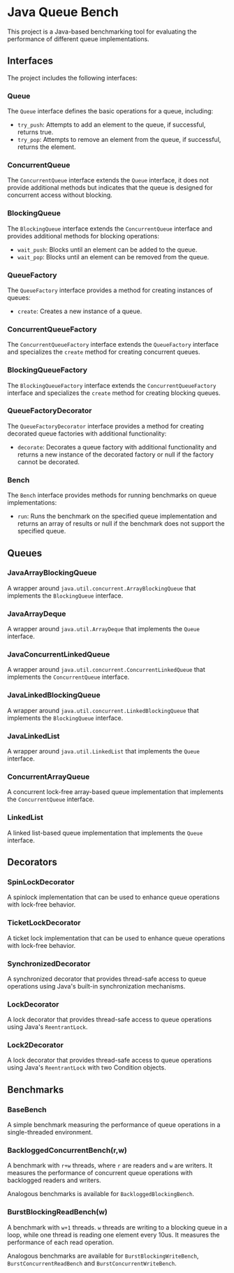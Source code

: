 # Java Queue Bench

This project is a Java-based benchmarking tool for evaluating the performance of different queue implementations.

## Interfaces

The project includes the following interfaces:

### Queue

The `Queue` interface defines the basic operations for a queue, including:
- `try_push`: Attempts to add an element to the queue, if successful, returns true.
- `try_pop`: Attempts to remove an element from the queue, if successful, returns the element.

### ConcurrentQueue

The `ConcurrentQueue` interface extends the `Queue` interface, it does not provide additional methods but indicates that the queue is designed for concurrent access without blocking.

### BlockingQueue

The `BlockingQueue` interface extends the `ConcurrentQueue` interface and provides additional methods for blocking operations:
- `wait_push`: Blocks until an element can be added to the queue.
- `wait_pop`: Blocks until an element can be removed from the queue.

### QueueFactory

The `QueueFactory` interface provides a method for creating instances of queues:
- `create`: Creates a new instance of a queue.

### ConcurrentQueueFactory

The `ConcurrentQueueFactory` interface extends the `QueueFactory` interface and specializes the `create` method for creating concurrent queues.

### BlockingQueueFactory

The `BlockingQueueFactory` interface extends the `ConcurrentQueueFactory` interface and specializes the `create` method for creating blocking queues.

### QueueFactoryDecorator

The `QueueFactoryDecorator` interface provides a method for creating decorated queue factories with additional functionality:
- `decorate`: Decorates a queue factory with additional functionality and returns a new instance of the decorated factory or null if the factory cannot be decorated.

### Bench

The `Bench` interface provides methods for running benchmarks on queue implementations:
- `run`: Runs the benchmark on the specified queue implementation and returns an array of results or null if the benchmark does not support the specified queue.

## Queues

### JavaArrayBlockingQueue
A wrapper around `java.util.concurrent.ArrayBlockingQueue` that implements the `BlockingQueue` interface.

### JavaArrayDeque
A wrapper around `java.util.ArrayDeque` that implements the `Queue` interface.

### JavaConcurrentLinkedQueue
A wrapper around `java.util.concurrent.ConcurrentLinkedQueue` that implements the `ConcurrentQueue` interface.

### JavaLinkedBlockingQueue
A wrapper around `java.util.concurrent.LinkedBlockingQueue` that implements the `BlockingQueue` interface.

### JavaLinkedList
A wrapper around `java.util.LinkedList` that implements the `Queue` interface.

### ConcurrentArrayQueue
A concurrent lock-free array-based queue implementation that implements the `ConcurrentQueue` interface.

### LinkedList
A linked list-based queue implementation that implements the `Queue` interface.

## Decorators

### SpinLockDecorator
A spinlock implementation that can be used to enhance queue operations with lock-free behavior.

### TicketLockDecorator
A ticket lock implementation that can be used to enhance queue operations with lock-free behavior.

### SynchronizedDecorator
A synchronized decorator that provides thread-safe access to queue operations using Java's built-in synchronization mechanisms.

### LockDecorator
A lock decorator that provides thread-safe access to queue operations using Java's `ReentrantLock`.

### Lock2Decorator
A lock decorator that provides thread-safe access to queue operations using Java's `ReentrantLock` with two Condition objects.

## Benchmarks

### BaseBench
A simple benchmark measuring the performance of queue operations in a single-threaded environment.

### BackloggedConcurrentBench(r,w)
A benchmark with `r+w` threads, where `r` are readers and `w` are writers.
It measures the performance of concurrent queue operations with backlogged readers and writers.

Analogous benchmarks is available for `BackloggedBlockingBench`.

### BurstBlockingReadBench(w)
A benchmark with `w+1` threads.
`w` threads are writing to a blocking queue in a loop, while one thread is reading one element every 10us.
It measures the performance of each read operation.

Analogous benchmarks are available for `BurstBlockingWriteBench`, `BurstConcurrentReadBench` and `BurstConcurrentWriteBench`.
